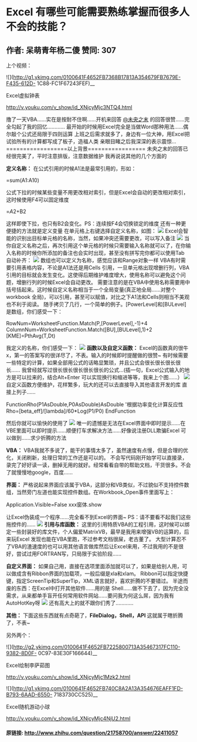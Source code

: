 # Excel 有哪些可能需要熟练掌握而很多人不会的技能？
## 作者: 呆萌青年杨二傻  赞同: 307
上个视频：

![](http://g1.ykimg.com/0100641F4652FB7368B17813A354679FB7679E-F435-612D-
1C88-FC1F67243FEF)__

Excel虚拟钟表

http://v.youku.com/v_show/id_XNjcyMjc3NTQ4.html


撸了一天VBA……实在是按耐不住啊……开机来回答
[@未央之末](http://www.zhihu.com/people/b29d7985efa61866fdf25da24f65b736)
的回答很赞……完全勾起了我的回忆…………
最开始的时候用Excel完全是当做Word那种用法……偶尔敲个公式还局限于四则运算
上班之后需求就多了，身边有一位大神，用Excel把试验所有的计算都写成了板子，造福人类
亲眼目睹之后我深深的表示震惊…
==================以上背景=================
未央之末的回答已经很完美了，平时注意排版，注意数据维护
我再说说其他的几个方面的

**定义名称：**
在公式引用的时候A1法是最常引用的，形如：



=sum(A1:A10)



公式下拉的时候某些变量不用更改相对索引，但是Excel会自动的更改相对索引，这时候使用F4可以固定维度



=$A$2+B2


这样即使下拉，也只有B2会变化。PS：连续按F4会切换锁定的维度
还有一种更便捷的方法就是定义变量
在单元格上右键选择自定义名称，如图：
![](http://pic3.zhimg.com/647e001763b2a1608f7f575d4cf8c850_b.jpg)
Excel会智能的识别出目标单元格的名称，当然，如果冲突还需要更改，可以写入备注
![](http://pic2.zhimg.com/389665c0c8471f7faffe2ea07d814b78_b.jpg)
当你自定义名称之后，再次引用这个单元格的时候只需要输入名称就可以了，在你输入名称的时候你所添加的备注也会实时出现，甚至没有拼写完你都可以使用Tab
自动补齐：
![](http://pic2.zhimg.com/33ae9d2a86b24589dbff06d0dccbfc19_b.jpg)
数组也可以定义为名称，感觉应该和Range对象一样
VBA有时需要引用表格内容，不论是A1法还是用Cells
引用，一旦单元格出现增删行列，VBA引用的目标就会发生变化。这使得后期维护难度增大，使用名称可以避免这个问题，增删行列的时候Excel会自动更改。
需要注意的是在VBA中使用名称需要用中括号括起来。这时候自定义名称相当于一个全局变量(真正地全局……对整个workbook
全局)，可以引用，甚至可以赋值，对比之下A1法和Cells则相当不美观也不利于阅读。
随手拷贝了几行，一个简单的例子。[PowerLevel]和[BULevel]是数组，你们感受一下：



RowNum=WorksheetFunction.Match(P,[PowerLevel],-1)+4
ColumnNum=WorksheetFunction.Match([BU],[BULevel],1)+2
[KME]=PthAvg(T,Dt)


我定义的名称，你们感受一下：
![](http://pic1.zhimg.com/e87ef7ca36621c70f42db6a968db36ef_b.jpg)
**函数以及自定义函数：**
Excel的函数真的很牛x，第一的答案写的很详尽了，不表。输入的时候即时提醒做的很赞~
有时候需要一些特定的计算，如果全部用公式的话略显繁琐，并且公式会很长很长很长很长……
我曾经就写过很长很长很长很长很长的公式…(插一句，Excel公式输入的地方是可以拉来的，结合Alt+Enter
可以实现换行和缩进等等，我来上个图……）
![](http://pic2.zhimg.com/02c3faa7965c95f8f30552e86abdee4c_b.jpg)
自定义函数方便维护，花样繁多，玩大的还可以去直接导入其他语言开发的库
直接上列子……



FunctionRho(P1AsDouble,P0AsDouble)AsDouble
'根据功率变化计算反应性
Rho=[beta_eff]/[lambda]/60*Log(P1/P0)
EndFunction



然后你就可以愉快的使用了
![](http://pic1.zhimg.com/43a92dd199cd25c33fb07eadbb17aa7f_b.jpg)
唯一的遗憾是无法在Excel界面中即时提示……在VBE里面可以即时提示……顺便打车求解决方法……好像说注册DLL欺骗Excel
可以做到……求少折腾的方法


**VBA：**
VBA我就不多说了，能干的事情太多了，虽然速度有点慢，但是合理的优化，关闭刷新，处理日常的工作还是可以的。
不会写代码刚开始学可以直接录，录完了好好读一读，删掉无用的就好。经常看看自带的帮助文档，干货很多。不会了就慢慢地google，百度……

**界面：**
严格说起来界面应该属于VBA，这部分和VB类似，不过貌似不支持控件数组，当然旁门左道也能实现控件数组。在Workbook_Open事件里面写上：



Application.Visible=False
xxx窗体.show


让Excel伪装成一个程序……完全看不到Excel的界面~
PS：请不要看不起我们这些拖控件的……
![](http://pic1.zhimg.com/3000fdf710b663bb271f1511aea748ba_b.jpg)
**引用与库函数：**
这里的引用特质VBA的工程引用，这时候可以绑定一些封装好的库文件，个人偏爱MatrixVB，最早是我用来增强VB的运算的，后来玩Excel
发现也能在VBA里跑，不过参考文档很屎，老古董了。
大型计算忍不了VBA的渣速度的也可以用其他语言做库然后让Excel来用，不过我用的不是很好，尝试过用FORTRAN写，只局限于实验阶段……

**自定义界面：**
如果自己用，直接在选项里面添加就可以了，如果是给别人用，可以做成含有Ribbon界面的加载项，一般后缀是xla和xlam。
Ribbon可以指定快捷键，指定ScreenTip和SuperTip，XML语言就好，喜欢折腾的不要错过。
半途而废的东西：在Excel中打开其他软件……用的是
Shell……做不下去了，因为完全没需求，从来都单手盲开任何常用软件网站……要问我为何这么屌，因为我有AutoHotKey呀
![](http://pic2.zhimg.com/6f5a6fbf6750a117cee7027e5d09cdc9_b.jpg)
还有高大上的就不跟你们秀了…………

**其他：**
下面这些东西就有点奇葩了，**FileDialog，Shell，API**
这就属于瞎折腾了，不表~

另外两个：

![](http://g2.ykimg.com/0100641F4652FB7225800713A35467317FC110-9382-8D0F-
0C97-83E30F166644)__

Excel绘制李萨茹图

http://v.youku.com/v_show/id_XNjcyMjc1Mzk2.html

![](http://g1.ykimg.com/0100641F4652FB740C8A2A13A354676EAFF1FD-B793-6AAD-6550-
7183730CC525)__

Excel随机游动小球

http://v.youku.com/v_show/id_XNjcyMjc4NjU2.html

#### 原链接: http://www.zhihu.com/question/21758700/answer/22411057